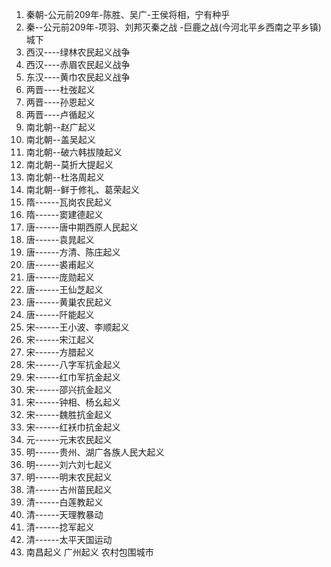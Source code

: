 
01. 秦朝-公元前209年-陈胜、吴广-王侯将相，宁有种乎
02. 秦--公元前209年-项羽、刘邦灭秦之战 -巨鹿之战(今河北平乡西南之平乡镇)城下
03. 西汉----绿林农民起义战争
04. 西汉----赤眉农民起义战争
05. 东汉----黄巾农民起义战争
06. 两晋----杜弢起义
07. 两晋----孙恩起义
08. 两晋----卢循起义
09. 南北朝--赵广起义
10. 南北朝--盖吴起义
11. 南北朝--破六韩拔陵起义
12. 南北朝--莫折大提起义
13. 南北朝--杜洛周起义
14. 南北朝--鲜于修礼、葛荣起义
15. 隋------瓦岗农民起义
16. 隋------窦建德起义
17. 唐------唐中期西原人民起义
18. 唐------袁晁起义
19. 唐------方清、陈庄起义
20. 唐------裘甫起义
21. 唐------庞勋起义
22. 唐------王仙芝起义
23. 唐------黄巢农民起义
24. 唐------阡能起义
25. 宋------王小波、李顺起义
26. 宋------宋江起义
27. 宋------方腊起义
28. 宋------八字军抗金起义
29. 宋------红巾军抗金起义
30. 宋------邵兴抗金起义
31. 宋------钟相、杨幺起义
32. 宋------魏胜抗金起义
33. 宋------红袄巾抗金起义
34. 元------元末农民起义
35. 明------贵州、湖广各族人民大起义
36. 明------刘六刘七起义
37. 明------明末农民起义
38. 清------古州苗民起义
39. 清------白莲教起义
40. 清------天理教暴动
41. 清------捻军起义
42. 清------太平天国运动
42. 南昌起义  广州起义  农村包围城市

